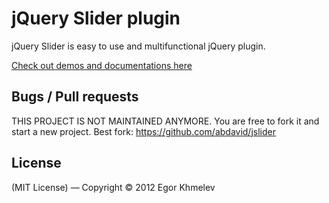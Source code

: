 # jQuery Slider plugin

jQuery Slider is easy to use and multifunctional jQuery plugin.

[Check out demos and documentations here](http://egorkhmelev.github.com/jslider/)

## Bugs / Pull requests

THIS PROJECT IS NOT MAINTAINED ANYMORE. You are free to fork it and start a new project.
Best fork: https://github.com/abdavid/jslider

## License

(MIT License) — Copyright &copy; 2012 Egor Khmelev
